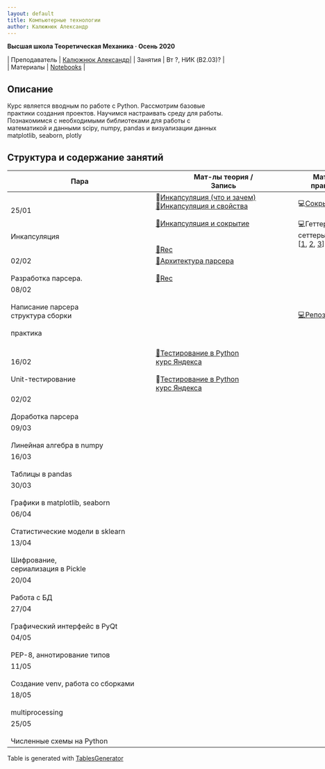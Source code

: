 ```yaml
---
layout: default
title: Компьютерные технологии
author: Калюжнюк Александр
---
```



**Высшая школа Теоретическая Механика · Осень 2020**

| Преподаватель | [Калюжнюк Александр](https://vk.com/alex_iomguy)|
| Занятия   | Вт ?,  НИК (B2.03)? |
| Материалы   | [Notebooks](https://github.com/iomguy/PythonIntroCourse2020/tree/master/notebooks) |


## Описание

Курс является вводным по работе с Python. Рассмотрим базовые практики создания проектов.
Научимся настраивать среду для работы. Познакомимся с необходимыми библиотеками для работы с математикой и данными scipy, numpy, pandas и визуализации данных matplotlib, seaborn, plotly

## Структура и содержание занятий

<table class="tg" style="undefined;table-layout: fixed; width: 1076px">
<colgroup>
<col style="width: 334px">
<col style="width: 328px">
<col style="width: 150px">
<col style="width: 264px">
</colgroup>
<thead>
  <tr>
    <th class="tg-c3ow">Пара</th>
    <th class="tg-c3ow">Мат-лы теория /<br>Запись</th>
    <th class="tg-c3ow">Мат-лы<br>практика</th>
    <th class="tg-c3ow">Дедлайн</th>
  </tr>
</thead>
<tbody>
  <tr>
    <td class="tg-0pky">25/01<br><br><br>Инкапсуляция</td>
    <td class="tg-0pky">📖<a href="https://iomguy.github.io/PythonIntroCourse2020/data_pages/13_encapsulation.pdf" target="_blank" rel="noopener noreferrer">Инкапсуляция (что и зачем)</a><br><a href="https://metanit.com/python/tutorial/7.2.php" target="_blank" rel="noopener noreferrer">📄Инкапсуляция и свойства</a><br><br><a href="https://habr.com/ru/post/444338/" target="_blank" rel="noopener noreferrer">📄Инкапсуляция и сокрытие</a><br><br><br><a href="https://youtu.be/U3GJ0goPBdk" target="_blank" rel="noopener noreferrer">🛑Rec</a></td>
    <td class="tg-0pky">💻<a href="https://github.com/iomguy/PythonIntroCourse2020/blob/master/notebooks/13_encapsulation_data_accesss.py" target="_blank" rel="noopener noreferrer">Сокрытие</a><br><br>💻Геттеры, сеттеры <br>[<a href="https://github.com/iomguy/PythonIntroCourse2020/blob/master/notebooks/13_encapsulation_getters_setters_1.py" target="_blank" rel="noopener noreferrer">1</a>, <a href="https://github.com/iomguy/PythonIntroCourse2020/blob/master/notebooks/13_encapsulation_getters_setters_2.py" target="_blank" rel="noopener noreferrer">2</a>, <a href="https://github.com/iomguy/PythonIntroCourse2020/blob/master/notebooks/13_encapsulation_getters_setters_3.py" target="_blank" rel="noopener noreferrer">3</a>]</td>
    <td class="tg-0pky"></td>
  </tr>
  <tr>
    <td class="tg-0pky">02/02<br><br>Разработка парсера.</td>
    <td class="tg-0pky"><a href="https://iomguy.github.io/PythonIntroCourse2020/data_pages/14_practice_parser.pdf" target="_blank" rel="noopener noreferrer">📖Архитектура парсера</a><br><br><a href="https://youtu.be/uS2hyussGdQ" target="_blank" rel="noopener noreferrer">🛑Rec</a></td>
    <td class="tg-0pky"></td>
    <td class="tg-0pky"></td>
  </tr>
  <tr>
    <td class="tg-0pky">08/02<br><br>Написание парсера<br>структура сборки<br><br>практика<br><br></td>
    <td class="tg-0pky"><br><br><br></td>
    <td class="tg-0pky"><a href="https://github.com/iomguy/eclipse_schedule_parser_stud" target="_blank" rel="noopener noreferrer">💻Репозиторий</a></td>
    <td class="tg-0pky"></td>
  </tr>
  <tr>
    <td class="tg-za14">16/02<br><br>Unit-тестирование</td>
    <td class="tg-0pky"><a href="https://www.youtube.com/watch?v=2-EBSIRs0H4" target="_blank" rel="noopener noreferrer">🎥Тестирование в Python</a><br><a href="https://www.youtube.com/watch?v=2-EBSIRs0H4" target="_blank" rel="noopener noreferrer">курс Яндекса</a><br><br>📖<a href="https://iomguy.github.io/PythonIntroCourse2020/data_pages/16_unit_tests_from_Mariya_Zelenova.pdf" target="_blank" rel="noopener noreferrer">Тестирование в Python</a><br><a href="https://iomguy.github.io/PythonIntroCourse2020/data_pages/16_unit_tests_from_Mariya_Zelenova.pdf" target="_blank" rel="noopener noreferrer">курс Яндекса</a><br></td>
    <td class="tg-0pky"></td>
    <td class="tg-0pky"></td>
  </tr>
  <tr>
    <td class="tg-za14">02/02<br><br>Доработка парсера</td>
    <td class="tg-0pky"></td>
    <td class="tg-0pky"></td>
    <td class="tg-0pky"></td>
  </tr>
  <tr>
    <td class="tg-za14">09/03<br><br>Линейная алгебра в numpy</td>
    <td class="tg-za14"></td>
    <td class="tg-0pky"></td>
    <td class="tg-c3ow">Выложить<br><a href="https://github.com/iomguy/PythonIntroCourse2020/tree/master/notebooks/hometasks/2021_03_02%20pytest" target="_blank" rel="noopener noreferrer">дз по тестам</a><br>на своём гитхабе</td>
  </tr>
  <tr>
    <td class="tg-za14">16/03<br><br>Таблицы в pandas</td>
    <td class="tg-0pky"></td>
    <td class="tg-0pky"></td>
    <td class="tg-0pky"></td>
  </tr>
  <tr>
    <td class="tg-za14">30/03<br><br>Графики в matplotlib, seaborn</td>
    <td class="tg-0pky"></td>
    <td class="tg-0pky"></td>
    <td class="tg-0pky"></td>
  </tr>
  <tr>
    <td class="tg-za14">06/04<br><br>Статистические модели в sklearn</td>
    <td class="tg-0pky"></td>
    <td class="tg-0pky"></td>
    <td class="tg-0pky"></td>
  </tr>
  <tr>
    <td class="tg-za14">13/04<br><br>Шифрование,<br>сериализация в Pickle</td>
    <td class="tg-0pky"></td>
    <td class="tg-0pky"></td>
    <td class="tg-0pky"></td>
  </tr>
  <tr>
    <td class="tg-za14">20/04<br><br>Работа с БД</td>
    <td class="tg-0pky"></td>
    <td class="tg-0pky"></td>
    <td class="tg-0pky"></td>
  </tr>
  <tr>
    <td class="tg-za14">27/04<br><br>Графический интерфейс в PyQt</td>
    <td class="tg-0pky"></td>
    <td class="tg-0pky"></td>
    <td class="tg-0pky"></td>
  </tr>
  <tr>
    <td class="tg-za14">04/05<br><br>PEP-8, аннотирование типов</td>
    <td class="tg-0pky"></td>
    <td class="tg-0pky"></td>
    <td class="tg-0pky"></td>
  </tr>
  <tr>
    <td class="tg-za14">11/05<br><br>Создание venv, работа со сборками</td>
    <td class="tg-0pky"></td>
    <td class="tg-0pky"></td>
    <td class="tg-0pky"></td>
  </tr>
  <tr>
    <td class="tg-za14">18/05<br><br>multiprocessing</td>
    <td class="tg-0pky"></td>
    <td class="tg-0pky"></td>
    <td class="tg-0pky"></td>
  </tr>
  <tr>
    <td class="tg-za14">25/05<br><br>Численные схемы на Python</td>
    <td class="tg-0pky"></td>
    <td class="tg-0pky"></td>
    <td class="tg-0pky"></td>
  </tr>
</tbody>
</table>

Table is generated with [TablesGenerator](https://www.tablesgenerator.com/html_tables)
